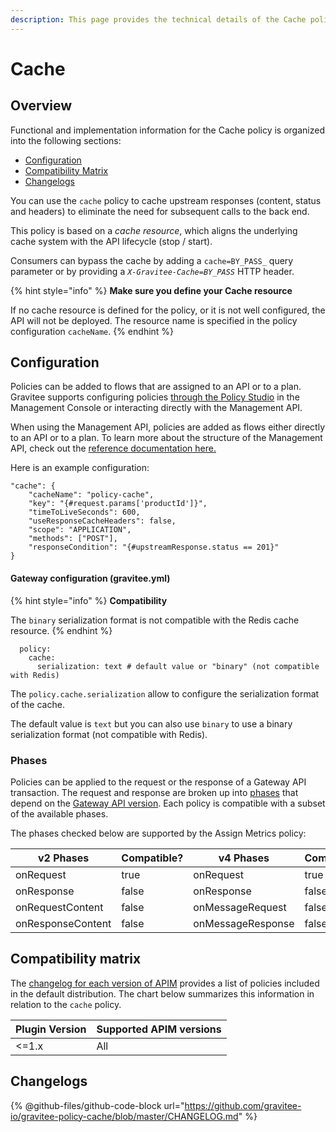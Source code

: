 ```yaml
---
description: This page provides the technical details of the Cache policy
---
```


# Cache

## Overview

Functional and implementation information for the Cache policy is organized into the following sections:

* [Configuration](cache.md#configuration)
* [Compatibility Matrix](cache.md#compatibility-matrix)
* [Changelogs](cache.md#changelogs)

You can use the `cache` policy to cache upstream responses (content, status and headers) to eliminate the need for subsequent calls to the back end.

This policy is based on a _cache resource_, which aligns the underlying cache system with the API lifecycle (stop / start).

Consumers can bypass the cache by adding a `cache=BY_PASS_` query parameter or by providing a _`X-Gravitee-Cache=BY_PASS`_ HTTP header.

{% hint style="info" %}
**Make sure you define your Cache resource**

If no cache resource is defined for the policy, or it is not well configured, the API will not be deployed. The resource name is specified in the policy configuration `cacheName`.
{% endhint %}

## Configuration

Policies can be added to flows that are assigned to an API or to a plan. Gravitee supports configuring policies [through the Policy Studio](../../guides/policy-design/) in the Management Console or interacting directly with the Management API.

When using the Management API, policies are added as flows either directly to an API or to a plan. To learn more about the structure of the Management API, check out the [reference documentation here.](../management-api-reference/)

Here is an example configuration:

```
"cache": {
    "cacheName": "policy-cache",
    "key": "{#request.params['productId']}",
    "timeToLiveSeconds": 600,
    "useResponseCacheHeaders": false,
    "scope": "APPLICATION",
    "methods": ["POST"],
    "responseCondition": "{#upstreamResponse.status == 201}"
}
```

#### Gateway configuration (gravitee.yml)

{% hint style="info" %}
**Compatibility**

The `binary` serialization format is not compatible with the Redis cache resource.
{% endhint %}

```
  policy:
    cache:
      serialization: text # default value or "binary" (not compatible with Redis)
```

The `policy.cache.serialization` allow to configure the serialization format of the cache.

The default value is `text` but you can also use `binary` to use a binary serialization format (not compatible with Redis).

### Phases

Policies can be applied to the request or the response of a Gateway API transaction. The request and response are broken up into [phases](broken-reference) that depend on the [Gateway API version](../../overview/gravitee-api-definitions-and-execution-engines.md). Each policy is compatible with a subset of the available phases.

The phases checked below are supported by the Assign Metrics policy:

<table data-full-width="false"><thead><tr><th width="202">v2 Phases</th><th width="139" data-type="checkbox">Compatible?</th><th width="198">v4 Phases</th><th data-type="checkbox">Compatible?</th></tr></thead><tbody><tr><td>onRequest</td><td>true</td><td>onRequest</td><td>true</td></tr><tr><td>onResponse</td><td>false</td><td>onResponse</td><td>false</td></tr><tr><td>onRequestContent</td><td>false</td><td>onMessageRequest</td><td>false</td></tr><tr><td>onResponseContent</td><td>false</td><td>onMessageResponse</td><td>false</td></tr></tbody></table>

## Compatibility matrix

The [changelog for each version of APIM](../../releases-and-changelog/changelog/) provides a list of policies included in the default distribution. The chart below summarizes this information in relation to the `cache` policy.

<table data-full-width="false"><thead><tr><th>Plugin Version</th><th>Supported APIM versions</th></tr></thead><tbody><tr><td>&#x3C;=1.x</td><td>All</td></tr></tbody></table>

## Changelogs

{% @github-files/github-code-block url="https://github.com/gravitee-io/gravitee-policy-cache/blob/master/CHANGELOG.md" %}
